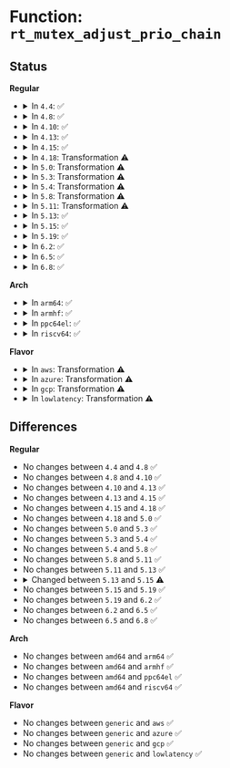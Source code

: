 # Function: <code>rt_mutex_adjust_prio_chain</code>

## Status
<b>Regular</b>
<ul>
<li>
<details>
<summary>In <code>4.4</code>: ✅</summary>

```c
int rt_mutex_adjust_prio_chain(struct task_struct *task, enum rtmutex_chainwalk chwalk, struct rt_mutex *orig_lock, struct rt_mutex *next_lock, struct rt_mutex_waiter *orig_waiter, struct task_struct *top_task);
```

**Collision:** Unique Static

**Inline:** No

**Transformation:** False

**Instances:**

```
In kernel/locking/rtmutex.c (ffffffff810caf60)
Location: kernel/locking/rtmutex.c:424
Inline: False
Direct callers:
  - kernel/locking/rtmutex.c:task_blocks_on_rt_mutex
  - kernel/locking/rtmutex.c:remove_waiter
  - kernel/locking/rtmutex.c:rt_mutex_adjust_pi
```
**Symbols:**

```
ffffffff810caf60-ffffffff810cb390: rt_mutex_adjust_prio_chain (STB_LOCAL)
```
</details>
</li>
<li>
<details>
<summary>In <code>4.8</code>: ✅</summary>

```c
int rt_mutex_adjust_prio_chain(struct task_struct *task, enum rtmutex_chainwalk chwalk, struct rt_mutex *orig_lock, struct rt_mutex *next_lock, struct rt_mutex_waiter *orig_waiter, struct task_struct *top_task);
```

**Collision:** Unique Static

**Inline:** No

**Transformation:** False

**Instances:**

```
In kernel/locking/rtmutex.c (ffffffff810cfa50)
Location: kernel/locking/rtmutex.c:426
Inline: False
Direct callers:
  - kernel/locking/rtmutex.c:rt_mutex_adjust_pi
  - kernel/locking/rtmutex.c:remove_waiter
  - kernel/locking/rtmutex.c:task_blocks_on_rt_mutex
```
**Symbols:**

```
ffffffff810cfa50-ffffffff810cfe19: rt_mutex_adjust_prio_chain (STB_LOCAL)
```
</details>
</li>
<li>
<details>
<summary>In <code>4.10</code>: ✅</summary>

```c
int rt_mutex_adjust_prio_chain(struct task_struct *task, enum rtmutex_chainwalk chwalk, struct rt_mutex *orig_lock, struct rt_mutex *next_lock, struct rt_mutex_waiter *orig_waiter, struct task_struct *top_task);
```

**Collision:** Unique Static

**Inline:** No

**Transformation:** False

**Instances:**

```
In kernel/locking/rtmutex.c (ffffffff810d6430)
Location: kernel/locking/rtmutex.c:490
Inline: False
Direct callers:
  - kernel/locking/rtmutex.c:rt_mutex_adjust_pi
  - kernel/locking/rtmutex.c:remove_waiter
  - kernel/locking/rtmutex.c:task_blocks_on_rt_mutex
```
**Symbols:**

```
ffffffff810d6430-ffffffff810d680c: rt_mutex_adjust_prio_chain (STB_LOCAL)
```
</details>
</li>
<li>
<details>
<summary>In <code>4.13</code>: ✅</summary>

```c
int rt_mutex_adjust_prio_chain(struct task_struct *task, enum rtmutex_chainwalk chwalk, struct rt_mutex *orig_lock, struct rt_mutex *next_lock, struct rt_mutex_waiter *orig_waiter, struct task_struct *top_task);
```

**Collision:** Unique Static

**Inline:** No

**Transformation:** False

**Instances:**

```
In kernel/locking/rtmutex.c (ffffffff810d5400)
Location: kernel/locking/rtmutex.c:460
Inline: False
Direct callers:
  - kernel/locking/rtmutex.c:rt_mutex_adjust_pi
  - kernel/locking/rtmutex.c:remove_waiter
  - kernel/locking/rtmutex.c:task_blocks_on_rt_mutex
```
**Symbols:**

```
ffffffff810d5400-ffffffff810d586f: rt_mutex_adjust_prio_chain (STB_LOCAL)
```
</details>
</li>
<li>
<details>
<summary>In <code>4.15</code>: ✅</summary>

```c
int rt_mutex_adjust_prio_chain(struct task_struct *task, enum rtmutex_chainwalk chwalk, struct rt_mutex *orig_lock, struct rt_mutex *next_lock, struct rt_mutex_waiter *orig_waiter, struct task_struct *top_task);
```

**Collision:** Unique Static

**Inline:** No

**Transformation:** False

**Instances:**

```
In kernel/locking/rtmutex.c (ffffffff810dd2e0)
Location: kernel/locking/rtmutex.c:448
Inline: False
Direct callers:
  - kernel/locking/rtmutex.c:rt_mutex_adjust_pi
  - kernel/locking/rtmutex.c:remove_waiter
  - kernel/locking/rtmutex.c:task_blocks_on_rt_mutex
```
**Symbols:**

```
ffffffff810dd2e0-ffffffff810dd7c5: rt_mutex_adjust_prio_chain (STB_LOCAL)
```
</details>
</li>
<li>
<details>
<summary>In <code>4.18</code>: Transformation ⚠️</summary>

```c
int rt_mutex_adjust_prio_chain(struct task_struct *task, enum rtmutex_chainwalk chwalk, struct rt_mutex *orig_lock, struct rt_mutex *next_lock, struct rt_mutex_waiter *orig_waiter, struct task_struct *top_task);
```

**Collision:** Unique Static

**Inline:** No

**Transformation:** True

**Instances:**

```
In kernel/locking/rtmutex.c (0)
Location: kernel/locking/rtmutex.c:448
Inline: False
Direct callers:
  - kernel/locking/rtmutex.c:rt_mutex_adjust_pi
  - kernel/locking/rtmutex.c:remove_waiter
  - kernel/locking/rtmutex.c:task_blocks_on_rt_mutex
```
**Symbols:**

```
ffffffff810e59a0-ffffffff810e5e34: rt_mutex_adjust_prio_chain (STB_LOCAL)
ffffffff810e6521-ffffffff810e6549: rt_mutex_adjust_prio_chain.cold.23 (STB_LOCAL)
```
</details>
</li>
<li>
<details>
<summary>In <code>5.0</code>: Transformation ⚠️</summary>

```c
int rt_mutex_adjust_prio_chain(struct task_struct *task, enum rtmutex_chainwalk chwalk, struct rt_mutex *orig_lock, struct rt_mutex *next_lock, struct rt_mutex_waiter *orig_waiter, struct task_struct *top_task);
```

**Collision:** Unique Static

**Inline:** No

**Transformation:** True

**Instances:**

```
In kernel/locking/rtmutex.c (0)
Location: kernel/locking/rtmutex.c:448
Inline: False
Direct callers:
  - kernel/locking/rtmutex.c:rt_mutex_adjust_pi
  - kernel/locking/rtmutex.c:remove_waiter
  - kernel/locking/rtmutex.c:task_blocks_on_rt_mutex
```
**Symbols:**

```
ffffffff810f0f20-ffffffff810f13bd: rt_mutex_adjust_prio_chain (STB_LOCAL)
ffffffff810f1aa1-ffffffff810f1ac9: rt_mutex_adjust_prio_chain.cold.23 (STB_LOCAL)
```
</details>
</li>
<li>
<details>
<summary>In <code>5.3</code>: Transformation ⚠️</summary>

```c
int rt_mutex_adjust_prio_chain(struct task_struct *task, enum rtmutex_chainwalk chwalk, struct rt_mutex *orig_lock, struct rt_mutex *next_lock, struct rt_mutex_waiter *orig_waiter, struct task_struct *top_task);
```

**Collision:** Unique Static

**Inline:** No

**Transformation:** True

**Instances:**

```
In kernel/locking/rtmutex.c (0)
Location: kernel/locking/rtmutex.c:449
Inline: False
Direct callers:
  - kernel/locking/rtmutex.c:rt_mutex_adjust_pi
  - kernel/locking/rtmutex.c:remove_waiter
  - kernel/locking/rtmutex.c:task_blocks_on_rt_mutex
```
**Symbols:**

```
ffffffff810f96c0-ffffffff810f9bff: rt_mutex_adjust_prio_chain (STB_LOCAL)
ffffffff810fa3b6-ffffffff810fa3de: rt_mutex_adjust_prio_chain.cold (STB_LOCAL)
```
</details>
</li>
<li>
<details>
<summary>In <code>5.4</code>: Transformation ⚠️</summary>

```c
int rt_mutex_adjust_prio_chain(struct task_struct *task, enum rtmutex_chainwalk chwalk, struct rt_mutex *orig_lock, struct rt_mutex *next_lock, struct rt_mutex_waiter *orig_waiter, struct task_struct *top_task);
```

**Collision:** Unique Static

**Inline:** No

**Transformation:** True

**Instances:**

```
In kernel/locking/rtmutex.c (0)
Location: kernel/locking/rtmutex.c:449
Inline: False
Direct callers:
  - kernel/locking/rtmutex.c:rt_mutex_adjust_pi
  - kernel/locking/rtmutex.c:remove_waiter
  - kernel/locking/rtmutex.c:task_blocks_on_rt_mutex
```
**Symbols:**

```
ffffffff811054b0-ffffffff811059ef: rt_mutex_adjust_prio_chain (STB_LOCAL)
ffffffff81106193-ffffffff811061bb: rt_mutex_adjust_prio_chain.cold (STB_LOCAL)
```
</details>
</li>
<li>
<details>
<summary>In <code>5.8</code>: Transformation ⚠️</summary>

```c
int rt_mutex_adjust_prio_chain(struct task_struct *task, enum rtmutex_chainwalk chwalk, struct rt_mutex *orig_lock, struct rt_mutex *next_lock, struct rt_mutex_waiter *orig_waiter, struct task_struct *top_task);
```

**Collision:** Unique Static

**Inline:** No

**Transformation:** True

**Instances:**

```
In kernel/locking/rtmutex.c (0)
Location: kernel/locking/rtmutex.c:447
Inline: False
Direct callers:
  - kernel/locking/rtmutex.c:rt_mutex_adjust_pi
  - kernel/locking/rtmutex.c:remove_waiter
  - kernel/locking/rtmutex.c:task_blocks_on_rt_mutex
```
**Symbols:**

```
ffffffff81110260-ffffffff811108c6: rt_mutex_adjust_prio_chain (STB_LOCAL)
ffffffff8111113b-ffffffff81111163: rt_mutex_adjust_prio_chain.cold (STB_LOCAL)
```
</details>
</li>
<li>
<details>
<summary>In <code>5.11</code>: Transformation ⚠️</summary>

```c
int rt_mutex_adjust_prio_chain(struct task_struct *task, enum rtmutex_chainwalk chwalk, struct rt_mutex *orig_lock, struct rt_mutex *next_lock, struct rt_mutex_waiter *orig_waiter, struct task_struct *top_task);
```

**Collision:** Unique Static

**Inline:** No

**Transformation:** True

**Instances:**

```
In kernel/locking/rtmutex.c (0)
Location: kernel/locking/rtmutex.c:447
Inline: False
Direct callers:
  - kernel/locking/rtmutex.c:rt_mutex_adjust_pi
  - kernel/locking/rtmutex.c:remove_waiter
  - kernel/locking/rtmutex.c:task_blocks_on_rt_mutex
```
**Symbols:**

```
ffffffff8110d410-ffffffff8110da76: rt_mutex_adjust_prio_chain (STB_LOCAL)
ffffffff81bde8c1-ffffffff81bde8e9: rt_mutex_adjust_prio_chain.cold (STB_LOCAL)
```
</details>
</li>
<li>
<details>
<summary>In <code>5.13</code>: ✅</summary>

```c
int rt_mutex_adjust_prio_chain(struct task_struct *task, enum rtmutex_chainwalk chwalk, struct rt_mutex *orig_lock, struct rt_mutex *next_lock, struct rt_mutex_waiter *orig_waiter, struct task_struct *top_task);
```

**Collision:** Unique Static

**Inline:** No

**Transformation:** False

**Instances:**

```
In kernel/locking/rtmutex.c (ffffffff81c36200)
Location: kernel/locking/rtmutex.c:424
Inline: False
Direct callers:
  - kernel/locking/rtmutex.c:rt_mutex_adjust_pi
  - kernel/locking/rtmutex.c:remove_waiter
  - kernel/locking/rtmutex.c:task_blocks_on_rt_mutex
```
**Symbols:**

```
ffffffff81c36200-ffffffff81c36a45: rt_mutex_adjust_prio_chain (STB_LOCAL)
```
</details>
</li>
<li>
<details>
<summary>In <code>5.15</code>: ✅</summary>

```c
int rt_mutex_adjust_prio_chain(struct task_struct *task, enum rtmutex_chainwalk chwalk, struct rt_mutex_base *orig_lock, struct rt_mutex_base *next_lock, struct rt_mutex_waiter *orig_waiter, struct task_struct *top_task);
```

**Collision:** Unique Static

**Inline:** No

**Transformation:** False

**Instances:**

```
In kernel/locking/rtmutex_api.c (ffffffff81d54ae0)
Location: kernel/locking/rtmutex.c:567
Inline: False
Direct callers:
  - kernel/locking/rtmutex_api.c:rt_mutex_adjust_pi
  - kernel/locking/rtmutex_api.c:remove_waiter
```
**Symbols:**

```
ffffffff81d54ae0-ffffffff81d55359: rt_mutex_adjust_prio_chain (STB_LOCAL)
```
</details>
</li>
<li>
<details>
<summary>In <code>5.19</code>: ✅</summary>

```c
int rt_mutex_adjust_prio_chain(struct task_struct *task, enum rtmutex_chainwalk chwalk, struct rt_mutex_base *orig_lock, struct rt_mutex_base *next_lock, struct rt_mutex_waiter *orig_waiter, struct task_struct *top_task);
```

**Collision:** Unique Static

**Inline:** No

**Transformation:** False

**Instances:**

```
In kernel/locking/rtmutex_api.c (ffffffff81f26690)
Location: kernel/locking/rtmutex.c:576
Inline: False
Direct callers:
  - kernel/locking/rtmutex_api.c:rt_mutex_adjust_pi
  - kernel/locking/rtmutex_api.c:remove_waiter
```
**Symbols:**

```
ffffffff81f26690-ffffffff81f26fbc: rt_mutex_adjust_prio_chain (STB_LOCAL)
```
</details>
</li>
<li>
<details>
<summary>In <code>6.2</code>: ✅</summary>

```c
int rt_mutex_adjust_prio_chain(struct task_struct *task, enum rtmutex_chainwalk chwalk, struct rt_mutex_base *orig_lock, struct rt_mutex_base *next_lock, struct rt_mutex_waiter *orig_waiter, struct task_struct *top_task);
```

**Collision:** Unique Static

**Inline:** No

**Transformation:** False

**Instances:**

```
In kernel/locking/rtmutex_api.c (ffffffff820d2140)
Location: kernel/locking/rtmutex.c:613
Inline: False
Direct callers:
  - kernel/locking/rtmutex_api.c:rt_mutex_adjust_pi
  - kernel/locking/rtmutex_api.c:remove_waiter
```
**Symbols:**

```
ffffffff820d2140-ffffffff820d2a62: rt_mutex_adjust_prio_chain (STB_LOCAL)
```
</details>
</li>
<li>
<details>
<summary>In <code>6.5</code>: ✅</summary>

```c
int rt_mutex_adjust_prio_chain(struct task_struct *task, enum rtmutex_chainwalk chwalk, struct rt_mutex_base *orig_lock, struct rt_mutex_base *next_lock, struct rt_mutex_waiter *orig_waiter, struct task_struct *top_task);
```

**Collision:** Unique Static

**Inline:** No

**Transformation:** False

**Instances:**

```
In kernel/locking/rtmutex_api.c (ffffffff82156500)
Location: kernel/locking/rtmutex.c:655
Inline: False
Direct callers:
  - kernel/locking/rtmutex_api.c:rt_mutex_adjust_pi
  - kernel/locking/rtmutex_api.c:remove_waiter
```
**Symbols:**

```
ffffffff82156500-ffffffff82156ddc: rt_mutex_adjust_prio_chain (STB_LOCAL)
```
</details>
</li>
<li>
<details>
<summary>In <code>6.8</code>: ✅</summary>

```c
int rt_mutex_adjust_prio_chain(struct task_struct *task, enum rtmutex_chainwalk chwalk, struct rt_mutex_base *orig_lock, struct rt_mutex_base *next_lock, struct rt_mutex_waiter *orig_waiter, struct task_struct *top_task);
```

**Collision:** Unique Static

**Inline:** No

**Transformation:** False

**Instances:**

```
In kernel/locking/rtmutex_api.c (ffffffff82239340)
Location: kernel/locking/rtmutex.c:674
Inline: False
Direct callers:
  - kernel/locking/rtmutex_api.c:rt_mutex_adjust_pi
  - kernel/locking/rtmutex_api.c:remove_waiter
```
**Symbols:**

```
ffffffff82239340-ffffffff82239c1c: rt_mutex_adjust_prio_chain (STB_LOCAL)
```
</details>
</li>
</ul>
<b>Arch</b>
<ul>
<li>
<details>
<summary>In <code>arm64</code>: ✅</summary>

```c
int rt_mutex_adjust_prio_chain(struct task_struct *task, enum rtmutex_chainwalk chwalk, struct rt_mutex *orig_lock, struct rt_mutex *next_lock, struct rt_mutex_waiter *orig_waiter, struct task_struct *top_task);
```

**Collision:** Unique Static

**Inline:** No

**Transformation:** False

**Instances:**

```
In kernel/locking/rtmutex.c (ffff80001016b1d8)
Location: kernel/locking/rtmutex.c:449
Inline: False
Direct callers:
  - kernel/locking/rtmutex.c:rt_mutex_adjust_pi
  - kernel/locking/rtmutex.c:remove_waiter
  - kernel/locking/rtmutex.c:task_blocks_on_rt_mutex
```
**Symbols:**

```
ffff80001016b1d8-ffff80001016b9c0: rt_mutex_adjust_prio_chain (STB_LOCAL)
```
</details>
</li>
<li>
<details>
<summary>In <code>armhf</code>: ✅</summary>

```c
int rt_mutex_adjust_prio_chain(struct task_struct *task, enum rtmutex_chainwalk chwalk, struct rt_mutex *orig_lock, struct rt_mutex *next_lock, struct rt_mutex_waiter *orig_waiter, struct task_struct *top_task);
```

**Collision:** Unique Static

**Inline:** No

**Transformation:** False

**Instances:**

```
In kernel/locking/rtmutex.c (c03b6dbc)
Location: kernel/locking/rtmutex.c:449
Inline: False
Direct callers:
  - kernel/locking/rtmutex.c:rt_mutex_adjust_pi
  - kernel/locking/rtmutex.c:remove_waiter
  - kernel/locking/rtmutex.c:task_blocks_on_rt_mutex
```
**Symbols:**

```
c03b6dbc-c03b7474: rt_mutex_adjust_prio_chain (STB_LOCAL)
```
</details>
</li>
<li>
<details>
<summary>In <code>ppc64el</code>: ✅</summary>

```c
int rt_mutex_adjust_prio_chain(struct task_struct *task, enum rtmutex_chainwalk chwalk, struct rt_mutex *orig_lock, struct rt_mutex *next_lock, struct rt_mutex_waiter *orig_waiter, struct task_struct *top_task);
```

**Collision:** Unique Static

**Inline:** No

**Transformation:** False

**Instances:**

```
In kernel/locking/rtmutex.c (c0000000001c2b40)
Location: kernel/locking/rtmutex.c:449
Inline: False
Direct callers:
  - kernel/locking/rtmutex.c:rt_mutex_adjust_pi
  - kernel/locking/rtmutex.c:remove_waiter
  - kernel/locking/rtmutex.c:task_blocks_on_rt_mutex
```
**Symbols:**

```
c0000000001c2b40-c0000000001c3458: rt_mutex_adjust_prio_chain (STB_LOCAL)
```
</details>
</li>
<li>
<details>
<summary>In <code>riscv64</code>: ✅</summary>

```c
int rt_mutex_adjust_prio_chain(struct task_struct *task, enum rtmutex_chainwalk chwalk, struct rt_mutex *orig_lock, struct rt_mutex *next_lock, struct rt_mutex_waiter *orig_waiter, struct task_struct *top_task);
```

**Collision:** Unique Static

**Inline:** No

**Transformation:** False

**Instances:**

```
In kernel/locking/rtmutex.c (ffffffe00010b76e)
Location: kernel/locking/rtmutex.c:449
Inline: False
Direct callers:
  - kernel/locking/rtmutex.c:rt_mutex_adjust_pi
  - kernel/locking/rtmutex.c:remove_waiter
  - kernel/locking/rtmutex.c:task_blocks_on_rt_mutex
```
**Symbols:**

```
ffffffe00010b76e-ffffffe00010bdbc: rt_mutex_adjust_prio_chain (STB_LOCAL)
```
</details>
</li>
</ul>
<b>Flavor</b>
<ul>
<li>
<details>
<summary>In <code>aws</code>: Transformation ⚠️</summary>

```c
int rt_mutex_adjust_prio_chain(struct task_struct *task, enum rtmutex_chainwalk chwalk, struct rt_mutex *orig_lock, struct rt_mutex *next_lock, struct rt_mutex_waiter *orig_waiter, struct task_struct *top_task);
```

**Collision:** Unique Static

**Inline:** No

**Transformation:** True

**Instances:**

```
In kernel/locking/rtmutex.c (0)
Location: kernel/locking/rtmutex.c:449
Inline: False
Direct callers:
  - kernel/locking/rtmutex.c:rt_mutex_adjust_pi
  - kernel/locking/rtmutex.c:remove_waiter
  - kernel/locking/rtmutex.c:task_blocks_on_rt_mutex
```
**Symbols:**

```
ffffffff810fe7c0-ffffffff810fecff: rt_mutex_adjust_prio_chain (STB_LOCAL)
ffffffff810ff4a3-ffffffff810ff4cb: rt_mutex_adjust_prio_chain.cold (STB_LOCAL)
```
</details>
</li>
<li>
<details>
<summary>In <code>azure</code>: Transformation ⚠️</summary>

```c
int rt_mutex_adjust_prio_chain(struct task_struct *task, enum rtmutex_chainwalk chwalk, struct rt_mutex *orig_lock, struct rt_mutex *next_lock, struct rt_mutex_waiter *orig_waiter, struct task_struct *top_task);
```

**Collision:** Unique Static

**Inline:** No

**Transformation:** True

**Instances:**

```
In kernel/locking/rtmutex.c (0)
Location: kernel/locking/rtmutex.c:449
Inline: False
Direct callers:
  - kernel/locking/rtmutex.c:rt_mutex_adjust_pi
  - kernel/locking/rtmutex.c:remove_waiter
  - kernel/locking/rtmutex.c:task_blocks_on_rt_mutex
```
**Symbols:**

```
ffffffff810ee9c0-ffffffff810eeee1: rt_mutex_adjust_prio_chain (STB_LOCAL)
ffffffff810ef68d-ffffffff810ef6b5: rt_mutex_adjust_prio_chain.cold (STB_LOCAL)
```
</details>
</li>
<li>
<details>
<summary>In <code>gcp</code>: Transformation ⚠️</summary>

```c
int rt_mutex_adjust_prio_chain(struct task_struct *task, enum rtmutex_chainwalk chwalk, struct rt_mutex *orig_lock, struct rt_mutex *next_lock, struct rt_mutex_waiter *orig_waiter, struct task_struct *top_task);
```

**Collision:** Unique Static

**Inline:** No

**Transformation:** True

**Instances:**

```
In kernel/locking/rtmutex.c (0)
Location: kernel/locking/rtmutex.c:449
Inline: False
Direct callers:
  - kernel/locking/rtmutex.c:rt_mutex_adjust_pi
  - kernel/locking/rtmutex.c:remove_waiter
  - kernel/locking/rtmutex.c:task_blocks_on_rt_mutex
```
**Symbols:**

```
ffffffff810fb980-ffffffff810fbebf: rt_mutex_adjust_prio_chain (STB_LOCAL)
ffffffff810fc663-ffffffff810fc68b: rt_mutex_adjust_prio_chain.cold (STB_LOCAL)
```
</details>
</li>
<li>
<details>
<summary>In <code>lowlatency</code>: Transformation ⚠️</summary>

```c
int rt_mutex_adjust_prio_chain(struct task_struct *task, enum rtmutex_chainwalk chwalk, struct rt_mutex *orig_lock, struct rt_mutex *next_lock, struct rt_mutex_waiter *orig_waiter, struct task_struct *top_task);
```

**Collision:** Unique Static

**Inline:** No

**Transformation:** True

**Instances:**

```
In kernel/locking/rtmutex.c (0)
Location: kernel/locking/rtmutex.c:449
Inline: False
Direct callers:
  - kernel/locking/rtmutex.c:rt_mutex_adjust_pi
  - kernel/locking/rtmutex.c:remove_waiter
  - kernel/locking/rtmutex.c:task_blocks_on_rt_mutex
```
**Symbols:**

```
ffffffff81106b40-ffffffff811070dd: rt_mutex_adjust_prio_chain (STB_LOCAL)
ffffffff8110788a-ffffffff811078b2: rt_mutex_adjust_prio_chain.cold (STB_LOCAL)
```
</details>
</li>
</ul>

## Differences
<b>Regular</b>
<ul>
<li>
No changes between <code>4.4</code> and <code>4.8</code> ✅
</li>
<li>
No changes between <code>4.8</code> and <code>4.10</code> ✅
</li>
<li>
No changes between <code>4.10</code> and <code>4.13</code> ✅
</li>
<li>
No changes between <code>4.13</code> and <code>4.15</code> ✅
</li>
<li>
No changes between <code>4.15</code> and <code>4.18</code> ✅
</li>
<li>
No changes between <code>4.18</code> and <code>5.0</code> ✅
</li>
<li>
No changes between <code>5.0</code> and <code>5.3</code> ✅
</li>
<li>
No changes between <code>5.3</code> and <code>5.4</code> ✅
</li>
<li>
No changes between <code>5.4</code> and <code>5.8</code> ✅
</li>
<li>
No changes between <code>5.8</code> and <code>5.11</code> ✅
</li>
<li>
No changes between <code>5.11</code> and <code>5.13</code> ✅
</li>
<li>
<details>
<summary>Changed between <code>5.13</code> and <code>5.15</code> ⚠️</summary>
<ul>
<li>
<b>Param type changed. </b>
<code>struct rt_mutex *orig_lock</code> ➡️ <code>struct rt_mutex_base *orig_lock</code>
</li>
<li>
<b>Param type changed. </b>
<code>struct rt_mutex *next_lock</code> ➡️ <code>struct rt_mutex_base *next_lock</code>
</li>
</ul>
</details>
</li>
<li>
No changes between <code>5.15</code> and <code>5.19</code> ✅
</li>
<li>
No changes between <code>5.19</code> and <code>6.2</code> ✅
</li>
<li>
No changes between <code>6.2</code> and <code>6.5</code> ✅
</li>
<li>
No changes between <code>6.5</code> and <code>6.8</code> ✅
</li>
</ul>
<b>Arch</b>
<ul>
<li>
No changes between <code>amd64</code> and <code>arm64</code> ✅
</li>
<li>
No changes between <code>amd64</code> and <code>armhf</code> ✅
</li>
<li>
No changes between <code>amd64</code> and <code>ppc64el</code> ✅
</li>
<li>
No changes between <code>amd64</code> and <code>riscv64</code> ✅
</li>
</ul>
<b>Flavor</b>
<ul>
<li>
No changes between <code>generic</code> and <code>aws</code> ✅
</li>
<li>
No changes between <code>generic</code> and <code>azure</code> ✅
</li>
<li>
No changes between <code>generic</code> and <code>gcp</code> ✅
</li>
<li>
No changes between <code>generic</code> and <code>lowlatency</code> ✅
</li>
</ul>
